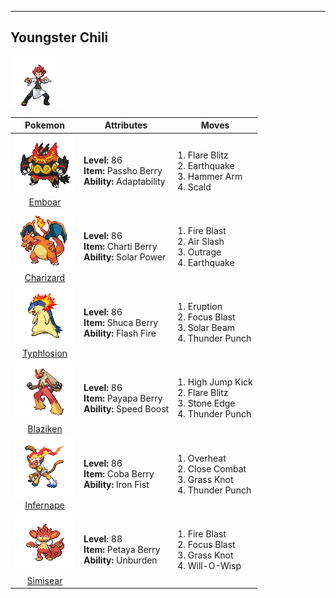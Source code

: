 ---

## Youngster Chili

![Youngster Chili](../../assets/important_trainers/chili.png)

| Pokemon | Attributes | Moves |
|:-------:|------------|-------|
| ![Emboar](../../assets/sprites/emboar/front.png)<br>[Emboar](../../pokemon/emboar.md/) |**Level:** 86<br>**Item:** Passho Berry<br>**Ability:** Adaptability | 1. Flare Blitz<br>2. Earthquake<br>3. Hammer Arm<br>4. Scald |
| ![Charizard](../../assets/sprites/charizard/front.png)<br>[Charizard](../../pokemon/charizard.md/) |**Level:** 86<br>**Item:** Charti Berry<br>**Ability:** Solar Power | 1. Fire Blast<br>2. Air Slash<br>3. Outrage<br>4. Earthquake |
| ![Typhlosion](../../assets/sprites/typhlosion/front.png)<br>[Typhlosion](../../pokemon/typhlosion.md/) |**Level:** 86<br>**Item:** Shuca Berry<br>**Ability:** Flash Fire | 1. Eruption<br>2. Focus Blast<br>3. Solar Beam<br>4. Thunder Punch |
| ![Blaziken](../../assets/sprites/blaziken/front.png)<br>[Blaziken](../../pokemon/blaziken.md/) |**Level:** 86<br>**Item:** Payapa Berry<br>**Ability:** Speed Boost | 1. High Jump Kick<br>2. Flare Blitz<br>3. Stone Edge<br>4. Thunder Punch |
| ![Infernape](../../assets/sprites/infernape/front.png)<br>[Infernape](../../pokemon/infernape.md/) |**Level:** 86<br>**Item:** Coba Berry<br>**Ability:** Iron Fist | 1. Overheat<br>2. Close Combat<br>3. Grass Knot<br>4. Thunder Punch |
| ![Simisear](../../assets/sprites/simisear/front.png)<br>[Simisear](../../pokemon/simisear.md/) |**Level:** 88<br>**Item:** Petaya Berry<br>**Ability:** Unburden | 1. Fire Blast<br>2. Focus Blast<br>3. Grass Knot<br>4. Will-O-Wisp |

